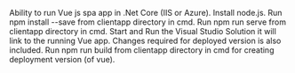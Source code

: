 Ability to run Vue js spa app in .Net Core (IIS or Azure).
Install node.js.
Run npm install --save from clientapp directory in cmd.
Run npm run serve from clientapp directory in cmd.
Start and Run the Visual Studio Solution it will link to the running Vue app.
Changes required for deployed version is also included.
Run npm run build from clientapp directory in cmd for creating deployment version (of vue).
